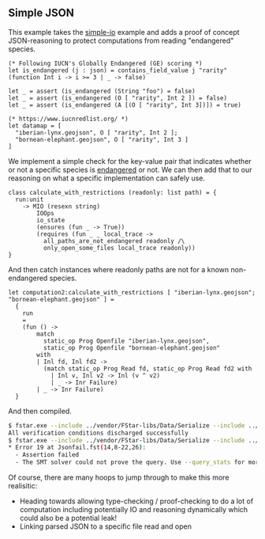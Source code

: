 Simple JSON
-----------

This example takes the [simple-io](../simple-io/README.md) example and adds a proof of concept
JSON-reasoning to protect computations from reading "endangered" species. 

<!-- $MDX file=./Json.fst,part=is_endangered -->
```fstar
(* Following IUCN's Globally Endangered (GE) scoring *) 
let is_endangered (j : json) = contains_field_value j "rarity" (function Int i -> i >= 3 | _ -> false)

let _ = assert (is_endangered (String "foo") = false)
let _ = assert (is_endangered (O [ "rarity", Int 2 ]) = false)
let _ = assert (is_endangered (A [(O [ "rarity", Int 3])]) = true)

(* https://www.iucnredlist.org/ *)
let datamap = [
  "iberian-lynx.geojson", O [ "rarity", Int 2 ];
  "bornean-elephant.geojson", O [ "rarity", Int 3 ]
]
```

We implement a simple check for the key-value pair that indicates whether or not a specific
species is [endangered](https://www.iucnredlist.org) or not. We can then add that to our reasoning
on what a specific implementation can safely use.

<!-- $MDX file=./Json.fst,part=restrictions -->
```fstar
class calculate_with_restrictions (readonly: list path) = {
  run:unit
    -> MIO (resexn string)
        IOOps
        io_state
        (ensures (fun _ -> True))
        (requires (fun _ _ local_trace ->
          all_paths_are_not_endangered readonly /\
          only_open_some_files local_trace readonly))
}
```

And then catch instances where readonly paths are not for a known non-endangered species.

<!-- $MDX file=./Jsonfail.fst,part=failure -->
```fstar
let computation2:calculate_with_restrictions [ "iberian-lynx.geojson"; "bornean-elephant.geojson" ] =
  {
    run
    =
    (fun () ->
        match
          static_op Prog Openfile "iberian-lynx.geojson",
          static_op Prog Openfile "bornean-elephant.geojson"
        with
        | Inl fd, Inl fd2 ->
          (match static_op Prog Read fd, static_op Prog Read fd2 with
            | Inl v, Inl v2 -> Inl (v ^ v2)
            | _ -> Inr Failure)
        | _ -> Inr Failure)
  }
```

And then compiled.

```sh
$ fstar.exe --include ../vendor/FStar-libs/Data/Serialize --include ../vendor/FStar-libs/Data/JSON --include ../vendor/fstar-io/sciostar --include ../simple-io Json.fst 2>&1 | grep "All"
All verification conditions discharged successfully
$ fstar.exe --include ../vendor/FStar-libs/Data/Serialize --include ../vendor/FStar-libs/Data/JSON --include ../vendor/fstar-io/sciostar --include ../simple-io Jsonfail.fst 2>&1  | grep -A 2 Error
* Error 19 at Jsonfail.fst(14,8-22,26):
  - Assertion failed
  - The SMT solver could not prove the query. Use --query_stats for more
```

Of course, there are many hoops to jump through to make this more realisitic:

 - Heading towards allowing type-checking / proof-checking to do a lot of computation 
   including potentially IO and reasoning dynamically which could also be a potential
   leak! 
 - Linking parsed JSON to a specific file read and open
